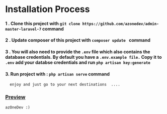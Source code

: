 # Installation Process

#### 1 . Clone this project with ` git clone https://github.com/azonedev/admin-master-laravel-7 ` command
#### 2 . Update composer of this project with `composer update ` command
#### 3 . You will also need to provide the ` .env ` file which also contains the database credentials. By default you have a ` .env.example file. ` Copy it to ` .env ` add your databse credentials and run ` php artisan key:generate `
#### 3. Run project with : ` php artisan serve ` command
      enjoy and just go to your next destinations  ....
        
### [Preview](https://azonedev.com)

    azOneDev :)
